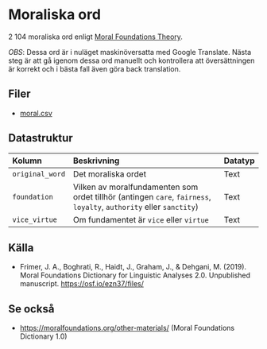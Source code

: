# Moraliska ord

2 104 moraliska ord enligt [Moral Foundations Theory](https://sv.wikipedia.org/wiki/Moralfundamentsteorin).

*OBS*: Dessa ord är i nuläget maskinöversatta med Google Translate. Nästa steg är att gå igenom dessa ord manuellt och kontrollera att översättningen är korrekt och i bästa fall även göra back translation.

## Filer

- [moral.csv](moral.csv)

## Datastruktur

Kolumn | Beskrivning | Datatyp
:------- | :----------  | :----------
`original_word` | Det moraliska ordet  | Text
`foundation` | Vilken av moralfundamenten som ordet tillhör (antingen `care`, `fairness`, `loyalty`, `authority` eller `sanctity`) | Text
`vice_virtue` | Om fundamentet är `vice` eller `virtue` | Text

## Källa 

- Frimer, J. A., Boghrati, R., Haidt, J., Graham, J., & Dehgani, M. (2019). Moral Foundations Dictionary for Linguistic Analyses 2.0. Unpublished manuscript. <https://osf.io/ezn37/files/>

## Se också

- https://moralfoundations.org/other-materials/ (Moral Foundations Dictionary 1.0)
